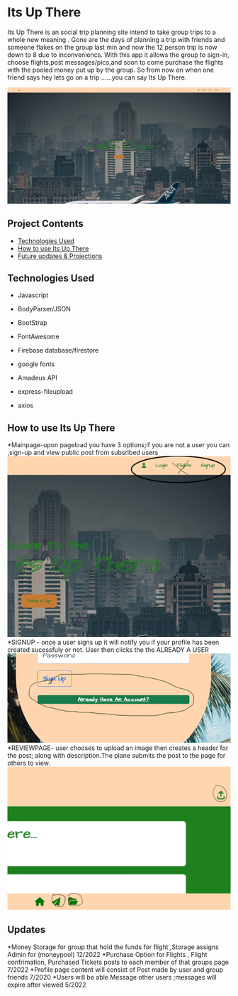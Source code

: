 # Its Up There 

Its Up There is an social trip planning site intend to take group trips to a whole new meaning . Gone are the days of planning a trip with friends and someone flakes on the group last min and now the 12 person trip is now down to 8 due to inconveniencs. With this app it allows the group to sign-in, choose flights,post messages/pics,and soon to come purchase the flights with the pooled money put up by the group. So from now on when one friend says hey lets go on a trip ......you can say Its Up There.

![Its Up There Homepage](/client/main_page_frontend/img/homepage.png)

## Project Contents
* [Technologies Used](#technologiesused)
* [How to use Its Up There](#howto)
* [Future updates & Projections](#updates)

## <a name="Technologies Used">Technologies Used</a>
* Javascript 

* BodyParser/JSON

* BootStrap

* FontAwesome

* Firebase database/firestore

* google fonts

* Amadeus API 

* express-fileupload 

* axios




## <a name="howto"></a>How to use Its Up There

*Mainpage-upon pageload you have 3 options;if you are not a user you can ,sign-up and view public post from subsribed users 
![Its Up There howto](/client/main_page_frontend/img/hmp2.png)
*SIGNUP - once a user signs up it will notify you if your profile has been created sucessfuly or not. User then clicks the the ALREADY A USER 
![Its Up There howto](/client/main_page_frontend/img/signup.png)
*REVIEWPAGE- user chooses to upload an image then creates a header for the post; along with description.The plane submits the post to the page for others to view. 
![Its Up There howto](/client/main_page_frontend/img/reviewpage.png)

## <a name="Future updates & Projections"></a>Updates
*Money Storage for group that hold the funds for flight ,Storage assigns Admin for (moneypool) 12/2022
*Purchase Option for Flights , Flight confrimation, Purchased Tickets posts to each member of that groups page 7/2022
*Profile page content will consist of Post made by user and group friends 7/2020
*Users will be able Message other users ;messages will expire after viewed 5/2022


